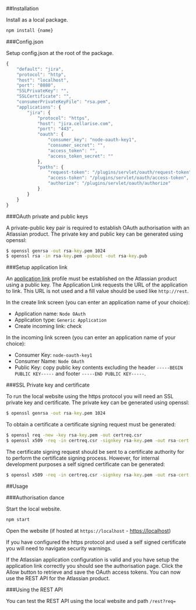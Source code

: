 ##Installation

Install as a local package.

```cmd
npm install {name}
```


###Config.json

Setup config.json at the root of the package.

```js
{
    "default": "jira",
    "protocol": "http",
    "host": "localhost",
    "port": "8080",
    "SSLPrivateKey": "",
    "SSLCertificate": "",
    "consumerPrivateKeyFile": "rsa.pem",
    "applications": {
        "jira": {
            "protocol": "https",
            "host": "jira.cellarise.com",
            "port": "443",
            "oauth": {
                "consumer_key": "node-oauth-key1",
                "consumer_secret": "",
                "access_token": "",
                "access_token_secret": ""
            },
            "paths": {
                "request-token": "/plugins/servlet/oauth/request-token",
                "access-token": "/plugins/servlet/oauth/access-token",
                "authorize": "/plugins/servlet/oauth/authorize"
            }
        }
    }
}
```


###OAuth private and public keys

A private-public key pair is required to establish OAuth authorisation with an Atlassian product. The private key and public key can be generated using openssl:

```cmd
$ openssl genrsa -out rsa-key.pem 1024
$ openssl rsa -in rsa-key.pem -pubout -out rsa-key.pub
```


###Setup application link

An [application link](http://confluence.atlassian.com/display/JIRA/Configuring+Application+Links) profile must be established on the Atlassian product using a public key.  The Application Link requests the URL of the application to link. This URL is not used and a fill value should be used like `http://rest`.

In the create link screen (you can enter an application name of your choice):
* Application name: `Node OAuth`
* Application type: `Generic Application`
* Create incoming link: check

In the incoming link screen (you can enter an application name of your choice):
* Consumer Key: `node-oauth-key1`
* Consumer Name: `Node OAuth`
* Public Key: copy public key contents excluding the header `-----BEGIN PUBLIC KEY-----` and footer `-----END PUBLIC KEY-----`.


###SSL Private key and certificate

To run the local website using the https protocol you will need an SSL private key and certificate.  The private key can be generated using openssl:

```cmd
$ openssl genrsa -out rsa-key.pem 1024
```

To obtain a certificate a certificate signing request must be generated:

```cmd
$ openssl req -new -key rsa-key.pem -out certreq.csr
$ openssl x509 -req -in certreq.csr -signkey rsa-key.pem -out rsa-cert.pem
```

The certificate signing request should be sent to a certificate authority for to perform the certificate signing process.  However, for internal development purposes a self signed certificate can be generated:

```cmd
$ openssl x509 -req -in certreq.csr -signkey rsa-key.pem -out rsa-cert.pem
```


##Usage 

###Authorisation dance

Start the local website.

```cmd
npm start
```

Open the website (if hosted at `https://localhost` - [https://localhost](https://localhost))

If you have configured the https protocol and used a self signed certificate you will need to navigate security warnings.

If the Atlassian application configuration is valid and you have setup the application link correctly you should see the authorisation page.  Click the Allow button to retrieve and save the OAuth access tokens.  You can now use the REST API for the Atlassian product.


###Using the REST API

You can test the REST API using the local website and path `/rest?req=`